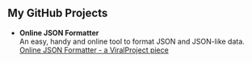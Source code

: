 My GitHub Projects
---
* **Online JSON Formatter**  
	An easy, handy and online tool to format JSON and JSON-like data.  
	[Online JSON Formatter - a ViralProject piece](https://virallalakia.github.io/json-formatter/)  
